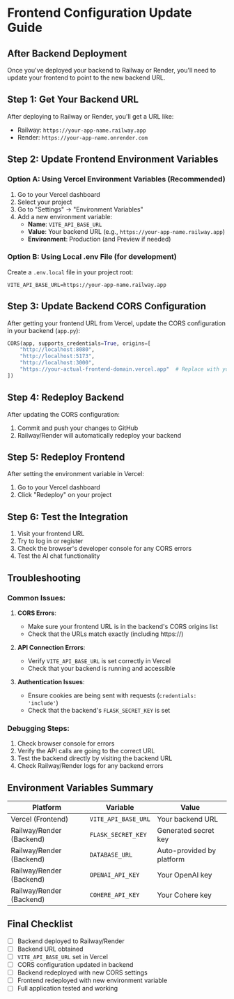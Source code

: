 # Frontend Configuration Update Guide

## After Backend Deployment

Once you've deployed your backend to Railway or Render, you'll need to update your frontend to point to the new backend URL.

## Step 1: Get Your Backend URL

After deploying to Railway or Render, you'll get a URL like:
- Railway: `https://your-app-name.railway.app`
- Render: `https://your-app-name.onrender.com`

## Step 2: Update Frontend Environment Variables

### Option A: Using Vercel Environment Variables (Recommended)

1. Go to your Vercel dashboard
2. Select your project
3. Go to "Settings" → "Environment Variables"
4. Add a new environment variable:
   - **Name**: `VITE_API_BASE_URL`
   - **Value**: Your backend URL (e.g., `https://your-app-name.railway.app`)
   - **Environment**: Production (and Preview if needed)

### Option B: Using Local .env File (for development)

Create a `.env.local` file in your project root:
```env
VITE_API_BASE_URL=https://your-app-name.railway.app
```

## Step 3: Update Backend CORS Configuration

After getting your frontend URL from Vercel, update the CORS configuration in your backend (`app.py`):

```python
CORS(app, supports_credentials=True, origins=[
    "http://localhost:8080", 
    "http://localhost:5173", 
    "http://localhost:3000",
    "https://your-actual-frontend-domain.vercel.app"  # Replace with your actual Vercel URL
])
```

## Step 4: Redeploy Backend

After updating the CORS configuration:
1. Commit and push your changes to GitHub
2. Railway/Render will automatically redeploy your backend

## Step 5: Redeploy Frontend

After setting the environment variable in Vercel:
1. Go to your Vercel dashboard
2. Click "Redeploy" on your project

## Step 6: Test the Integration

1. Visit your frontend URL
2. Try to log in or register
3. Check the browser's developer console for any CORS errors
4. Test the AI chat functionality

## Troubleshooting

### Common Issues:

1. **CORS Errors**: 
   - Make sure your frontend URL is in the backend's CORS origins list
   - Check that the URLs match exactly (including https://)

2. **API Connection Errors**:
   - Verify `VITE_API_BASE_URL` is set correctly in Vercel
   - Check that your backend is running and accessible

3. **Authentication Issues**:
   - Ensure cookies are being sent with requests (`credentials: 'include'`)
   - Check that the backend's `FLASK_SECRET_KEY` is set

### Debugging Steps:

1. Check browser console for errors
2. Verify the API calls are going to the correct URL
3. Test the backend directly by visiting the backend URL
4. Check Railway/Render logs for any backend errors

## Environment Variables Summary

| Platform | Variable | Value |
|----------|----------|-------|
| Vercel (Frontend) | `VITE_API_BASE_URL` | Your backend URL |
| Railway/Render (Backend) | `FLASK_SECRET_KEY` | Generated secret key |
| Railway/Render (Backend) | `DATABASE_URL` | Auto-provided by platform |
| Railway/Render (Backend) | `OPENAI_API_KEY` | Your OpenAI key |
| Railway/Render (Backend) | `COHERE_API_KEY` | Your Cohere key |

## Final Checklist

- [ ] Backend deployed to Railway/Render
- [ ] Backend URL obtained
- [ ] `VITE_API_BASE_URL` set in Vercel
- [ ] CORS configuration updated in backend
- [ ] Backend redeployed with new CORS settings
- [ ] Frontend redeployed with new environment variable
- [ ] Full application tested and working 